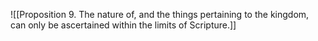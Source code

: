 ![[Proposition 9. The nature of, and the things pertaining to the kingdom, can only be ascertained within the limits of Scripture.]]